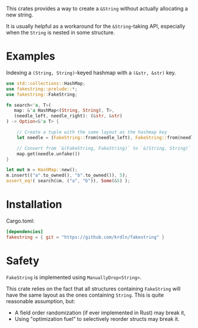 This crates provides a way to create a `&String`
without actually allocating a new string.

It is usually helpful as a workaround for the `&String`-taking API,
especially when the `String` is nested in some structure.

# Examples

Indexing a `(String, String)`-keyed hashmap with a `(&str, &str)` key.

```rust
use std::collections::HashMap;
use fakestring::prelude::*;
use fakestring::FakeString;

fn search<'a, T>(
   map: &'a HashMap<(String, String), T>,
   (needle_left, needle_right): (&str, &str)
) -> Option<&'a T> {

    // Create a tuple with the same layout as the hashmap key
    let needle = (FakeString::from(needle_left), FakeString::from(needle_right));

    // Convert from `&(FakeString, FakeString)` to `&(String, String)`
    map.get(needle.unfake())
}

let mut m = HashMap::new();
m.insert(("a".to_owned(), "b".to_owned()), 5);
assert_eq!( search(&m, ("a", "b")), Some(&5) );
```

# Installation

Cargo.toml:

```toml
[dependencies]
fakestring = { git = "https://github.com/krdln/fakestring" }
```

# Safety

`FakeString` is implemented using `ManuallyDrop<String>`.

This crate relies on the fact that all structures containing
`FakeString` will have the same layout as the ones containing `String`.
This is quite reasonable assumption, but:

* A field order randomization (if ever implemented in Rust) may break it,
* Using "optimization fuel" to selectively reorder structs may break it.
